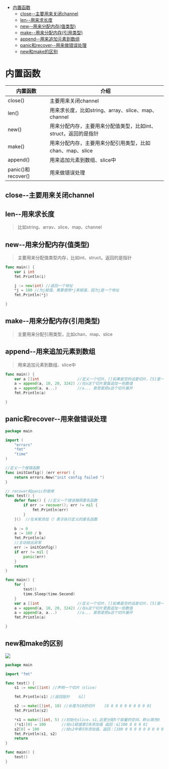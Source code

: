 - [内置函数](#内置函数)
	- [close--主要用来关闭channel](#close--主要用来关闭channel)
	- [len--用来求长度](#len--用来求长度)
	- [new--用来分配内存(值类型)](#new--用来分配内存值类型)
	- [make--用来分配内存(引用类型)](#make--用来分配内存引用类型)
	- [append--用来追加元素到数组](#append--用来追加元素到数组)
	- [panic和recover--用来做错误处理](#panic和recover--用来做错误处理)
	- [new和make的区别](#new和make的区别)
# 内置函数

| 内置函数           | 介绍                                                         |
| ------------------ | ------------------------------------------------------------ |
| close()            | 主要用来关闭channel                                          |
| len()              | 用来求长度，比如string、array、slice、map、channel           |
| new()              | 用来分配内存，主要用来分配值类型，比如int、struct，返回的是指针 |
| make()             | 用来分配内存，主要用来分配引用类型，比如chan、map、slice     |
| append()           | 用来追加元素到数组、slice中                                  |
| panic()和recover() | 用来做错误处理                                               |

## close--主要用来关闭channel

## len--用来求长度
>比如string、arrav、slice、map、channel

## new--用来分配内存(值类型)

>主要用来分配值类型内存，比如int、struct。返回的是指针
```go
func main() {
	var i int
	fmt.Println(i)

	j := new(int) //返回一个地址
	*j = 100 //为j赋值，需要使用*j来赋值，因为j是一个地址
	fmt.Println(*j)

}
```

## make--用来分配内存(引用类型)
>主要用来分配引用类型，比如chan、map、slice


## append--用来追加元素到数组
>用来追加元素到数组、slice中
```go
func main() {
	var a []int                 //定义一个切片，[]如果是空的话是切片，[5]是一个长度为5的数组
	a = append(a, 10, 20, 3242) //在a这个切片里面追加一些数值
	a = append(a, a...)         //a... 意思是把a这个切片展开
	fmt.Println(a)

}
```
## panic和recover--用来做错误处理
```go
package main

import (
	"errors"
	"fmt"
	"time"
)

//定义一个报错函数
func initConfig() (err error) {
	return errors.New("init config failed ")
}

// recover和panic的使用
func test() {
	defer func() { //定义一个错误捕获匿名函数
		if err := recover(); err != nil {
			fmt.Println(err)
		}
	}()  //在末尾添加（）表示执行定义的匿名函数
	
	b := 0
	a := 100 / b
	fmt.Println(a)
	//主动抛出异常
	err := initConfig()
	if err != nil {
		panic(err)
	}
	return
}

func main() {
	for {
		test()
		time.Sleep(time.Second)
	}
	var a []int                 //定义一个切片，[]如果是空的话是切片，[5]是一个长度为5的数组
	a = append(a, 10, 20, 3242) //在a这个切片里面追加一些数值
	a = append(a, a...)         //a... 意思是把a这个切片展开
	fmt.Println(a)

}

```

## new和make的区别
![](../images/2019-05-26-21-58-15.png)

```go
package main

import "fmt"

func test() {
	s1 := new([]int) //声明一个切片（slice）

	fmt.Println(s1) //返回指针    &[]

	s2 := make([]int, 10) //长度为10的切片    [0 0 0 0 0 0 0 0 0 0]
	fmt.Println(s2)

	*s1 = make([]int, 5) //初始化slice，s1,这里分配5个容量的空间，默认填充0
	(*s1)[0] = 100       //给s1赋值索引0添加值 返回：&[100 0 0 0 0]
	s2[0] = 100          //给s2中索引0添加值，返回：[100 0 0 0 0 0 0 0 0 0]
	fmt.Println(s1, s2)
	return
}

func main() {
	test()
}
```
